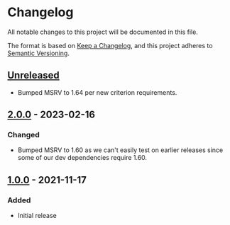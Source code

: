 # Changelog

All notable changes to this project will be documented in this file.

The format is based on [Keep a Changelog](https://keepachangelog.com/en/1.0.0/),
and this project adheres to [Semantic Versioning](https://semver.org/spec/v2.0.0.html).


## [Unreleased]

- Bumped MSRV to 1.64 per new criterion requirements.


## [2.0.0] - 2023-02-16

### Changed

- Bumped MSRV to 1.60 as we can't easily test on earlier releases since some of
  our dev dependencies require 1.60.


## [1.0.0] - 2021-11-17

### Added

- Initial release



[Unreleased]: https://github.com/HadrienG2/triple-buffer/compare/v2.0.0...HEAD
[2.0.0]: https://github.com/HadrienG2/triple-buffer/compare/v1.0.0...v2.0.0
[1.0.0]: https://github.com/HadrienG2/triple-buffer/releases/tag/v1.0.0
